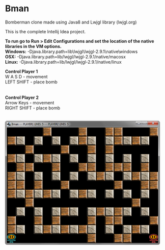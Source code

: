 Bman
====

Bomberman clone made using Java8 and Lwjgl library (lwjgl.org)

This is the complete Intellij Idea project.

<b>To run go to Run > Edit Configurations and set the location of the native libraries in the VM options.</b><br/>
<b>Windows:</b> -Djava.library.path=lib\lwjgl\lwjgl-2.9.1\native\windows<br/>
<b>OSX:</b>     -Djava.library.path=lib/lwjgl/lwjgl-2.9.1/native/macosx<br/>
<b>Linux:</b>   -Djava.library.path=lib/lwjgl/lwjgl-2.9.1/native/linux<br/>

<b>Control Player 1</b><br/>
W A S D - movement<br/>
LEFT SHIFT - place bomb
<br/>
<br/>
<br/>
<b>Control Player 2</b><br/>
Arrow Keys - movement<br/>
RIGHT SHIFT - place bomb
<br/>
<br/>
<br/>
<img src="bman_screenshot.png" />
